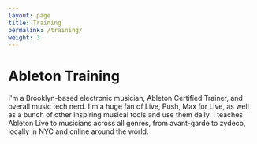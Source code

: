 ```yaml
---
layout: page
title: Training
permalink: /training/
weight: 3
---
```


# **Ableton Training**


I'm a Brooklyn-based electronic musician, Ableton Certified Trainer, and overall music tech nerd. I'm a huge fan of Live, Push, Max for Live, as well as a bunch of other inspiring musical tools and use them daily. I teaches Ableton Live to musicians across all genres, from avant-garde to zydeco, locally in NYC and online around the world.
